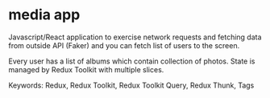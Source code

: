 # media app

Javascript/React application to exercise network requests and fetching data from outside API (Faker) and you can fetch list of users to the screen.

Every user has a list of albums which contain collection of photos. State is managed by Redux Toolkit with multiple slices.

Keywords: Redux, Redux Toolkit, Redux Toolkit Query, Redux Thunk, Tags
